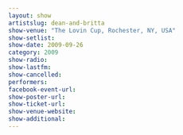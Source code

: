 ```yaml
---
layout: show
artistslug: dean-and-britta
show-venue: "The Lovin Cup, Rochester, NY, USA"
show-setlist: 
show-date: 2009-09-26
category: 2009
show-radio: 
show-lastfm: 
show-cancelled: 
performers: 
facebook-event-url: 
show-poster-url: 
show-ticket-url: 
show-venue-website: 
show-additional: 
---
```


